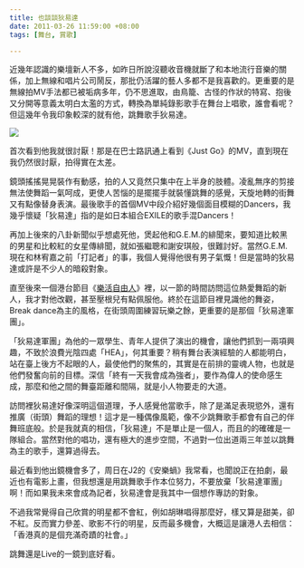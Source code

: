 ```yaml
---
title: 也談談狄易達
date: 2011-03-26 11:59:00 +08:00
tags: [舞台, 賞歌]

---
```


近幾年認識的樂壇新人不多，如昨日所說沒聽收音機就斷了和本地流行音樂的關係，加上無線和唱片公司鬧反，那批仍活躍的藝人多都不是我喜歡的。更重要的是無線拍MV手法都已被垢病多年，仍不思進取，由鳥籠、古怪的作狀的特寫、抱後又分開等意義太明白太濫的方式，轉換為單純錄影歌手在舞台上唱歌，誰會看呢？但這幾年令我印象較深的就有他，跳舞歌手狄易達。  
  
![](https://lh3.googleusercontent.com/blogger_img_proxy/ANbyha182OXeeWDJ0a8JFcE0a7soAWEKib8p7n2dQsuhh_ORI_ZtDd8VtgdvzKTqmCBo4CmV8xw6e4sMZQmu9uzQyOIixQEiBhOm6MhNwy1bw22oPhd51vqcaiHUFhIoQM3PxJ5ZQXFr1z0ik5h5wA=s0-d)  
  
首次看到他我就很討厭！那是在巴士路訊通上看到《Just Go》的MV，直到現在我仍然很討厭，拍得實在太差。  
  
鏡頭搖搖晃晃裝作有動感，拍的人又竟然只集中在上半身的肢體。凌亂無序的剪接無法使舞蹈一氣呵成，更使人苦惱的是擺擺手就裝懂跳舞的感覺，天旋地轉的街舞又有點像替身表演。最後歌手的首個MV中段介紹好幾個面目模糊的Dancers，我幾乎懷疑「狄易達」指的是如日本組合EXILE的歌手混Dancers！  
  
再加上後來的八卦新聞似乎想處死他，煲起他和G.E.M.的緋聞來，要知道比較黑的男星和比較紅的女星傳緋聞，就如張繼聰和謝安琪般，很難討好。當然G.E.M.現在和林宥嘉之前「打記者」的事，我個人覺得他很有男子氣慨！但是當時的狄易達或許是不少人的暗殺對象。  
  
直至後來一個港台節目《[樂活自由人](http://rthk.hk/special/coolhongkong/subpage6.htm)》裡，以一節的時間訪問這位熱愛舞蹈的新人，我才對他改觀，甚至壓根兒有點佩服他。終於在這節目裡見識他的舞姿，Break dance為主的風格，在街頭周圍練習玩樂之餘，更重要的是那個「狄易達軍團」。  
  
「狄易達軍團」為他的一眾學生、青年人提供了演出的機會，讓他們抓到一兩項興趣，不致於浪費光陰四處「HEA」，何其重要？稍有舞台表演經驗的人都能明白，站在臺上後方不起眼的人，最使他們的聚焦的，其實是在前排的靈魂人物，也就是他們發奮向前的目標。深信「終有一天我會成為強者」，要作為偉人的使命感生成，那麼和他之間的舞臺距離和間隔，就是小人物要走的大道。  
  
訪問裡狄易達好像深明這個道理，予人感覺他當歌手，除了是滿足表現慾外，還有推廣（街頭）舞蹈的理想！這才是一種偶像風範，像不少跳舞歌手都會有自己的伴舞班底般。於是我就真的相信，「狄易達」不是單止是一個人，而且的的確確是一隊組合。當然對他的唱功，還有極大的進步空間，不過對一位出道兩三年並以跳舞為主的歌手，還算過得去。  
  
最近看到他出鏡機會多了，周日在J2的《安樂蝸》我常看，也聞說正在拍劇，最近也有電影上畫，但我想還是用跳舞歌手作本位努力，不要放棄「狄易達軍團」啊！而如果我未來會成為記者，狄易達會是我其中一個想作專訪的對象。  
  
不過我常覺得自己欣賞的明星都不會紅，例如胡琳唱得那麼好，樣又算是甜美，卻不紅。反而實力參差、歌影不行的明星，反而最多機會，大概這是讓港人去相信：「香港真的是個充滿奇蹟的社會。」  
  
跳舞還是Live的一鏡到底好看。  
